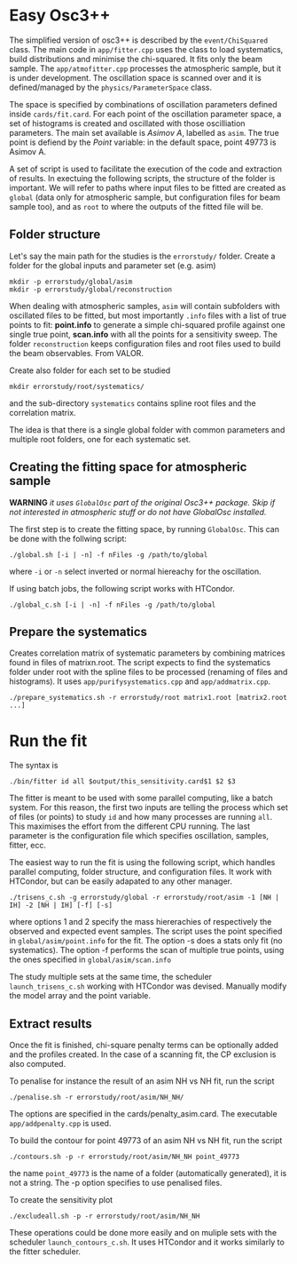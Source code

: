 # Easy Osc3++

The simplified version of osc3++ is described by the ```event/ChiSquared``` class.
The main code in ```app/fitter.cpp``` uses the class to load systematics, build distributions and minimise the chi-squared.
It fits only the beam sample.  The ```app/atmofitter.cpp``` processes the atmospheric sample, but it is under development.
The oscillation space is scanned over and it is defined/managed by the ```physics/ParameterSpace``` class.

The space is specified by combinations of oscillation parameters defined inside ```cards/fit.card```.
For each point of the oscillation parameter space, a set of histograms is created and oscillated with those oscilliation parameters.
The main set available is *Asimov A*, labelled as `asim`.
The true point is defiend by the *Point* variable: in the default space, point 49773 is Asimov A.

A set of script is used to facilitate the execution of the code and extraction of results.
In exectuing the following scripts, the structure of the folder is important.
We will refer to paths where input files to be fitted are created as ```global``` (data only for atmospheric sample, but configuration files for beam sample too), and as ```root``` to where the outputs of the fitted file will be.

## Folder structure

Let's say the main path for the studies is the ```errorstudy/``` folder.
Create a folder for the global inputs and parameter set (e.g. asim)
```
mkdir -p errorstudy/global/asim
mkdir -p errorstudy/global/reconstruction
```
When dealing with atmospheric samples, ```asim``` will contain subfolders with oscillated files to be fitted, but most importantly ```.info``` files with a list of true points to fit: **point.info** to generate a simple chi-squared profile against one single true point, **scan.info** with all the points for a sensitivity sweep.
The folder ```reconstruction``` keeps configuration files and root files used to build the beam observables. From VALOR.


Create also folder for each set to be studied
```
mkdir errorstudy/root/systematics/
```
and the sub-directory ```systematics``` contains spline root files and the correlation matrix.

The idea is that there is a single global folder with common parameters and multiple root folders, one for each systematic set.


## Creating the fitting space for atmospheric sample

**WARNING** *it uses ```GlobalOsc``` part of the original Osc3++ package. Skip if not interested in atmospheric stuff or do not have GlobalOsc installed.*

The first step is to create the fitting space, by running ```GlobalOsc```.
This can be done with the follwing script:
```
./global.sh [-i | -n] -f nFiles -g /path/to/global
```
where ```-i``` or ```-n``` select inverted or normal hiereachy for the oscillation.

If using batch jobs, the following script works with HTCondor.
```
./global_c.sh [-i | -n] -f nFiles -g /path/to/global
```


## Prepare the systematics
Creates correlation matrix of systematic parameters by combining matrices found in files of matrixn.root.
The script expects to find the systematics folder under root with the spline files to be processed (renaming of files and histograms).
It uses ```app/purifysystematics.cpp``` and ```app/addmatrix.cpp```.
```
./prepare_systematics.sh -r errorstudy/root matrix1.root [matrix2.root ...]
```

# Run the fit

The syntax is
```
./bin/fitter id all $output/this_sensitivity.card$1 $2 $3
```
The fitter is meant to be used with some parallel computing, like a batch system.
For this reason, the first two inputs are telling the process which set of files (or points) to study ```id``` and how many processes are running ```all```.
This maximises the effort from the different CPU running. 
The last parameter is the configuration file which specifies oscillation, samples, fitter, ecc.

The easiest way to run the fit is using the following script, which handles parallel computing, folder structure, and configuration files.
It work with HTCondor, but can be easily adapated to any other manager.
```
./trisens_c.sh -g errorstudy/global -r errorstudy/root/asim -1 [NH | IH] -2 [NH | IH] [-f] [-s]
```
where options 1 and 2 specify the mass hiererachies of respectively the observed and expected event samples.
The script uses the point specified in ```global/asim/point.info``` for the fit.
The option -s does a stats only fit (no systematics). The option -f performs the scan of multiple true points, using the ones specified in ```global/asim/scan.info```


The study multiple sets at the same time, the scheduler ```launch_trisens_c.sh``` working with HTCondor was devised.
Manually modify the model array and the point variable.



## Extract results

Once the fit is finished, chi-square penalty terms can be optionally added and the profiles created.
In the case of a scanning fit, the CP exclusion is also computed.

To penalise for instance the result of an asim NH vs NH fit, run the script
```
./penalise.sh -r errorstudy/root/asim/NH_NH/
```
The options are specified in the cards/penalty_asim.card.
The executable ```app/addpenalty.cpp``` is used.


To build the contour for point 49773 of an asim NH vs NH fit, run the script
```
./contours.sh -p -r errorstudy/root/asim/NH_NH point_49773
```
the name ```point_49773``` is the name of a folder (automatically generated), it is not a string.
The -p option specifies to use penalised files.

To create the sensitivity plot
```
./excludeall.sh -p -r errorstudy/root/asim/NH_NH
```

These operations could be done more easily and on muliple sets with the scheduler ```launch_contours_c.sh```.
It uses HTCondor and it works similarly to the fitter scheduler.
